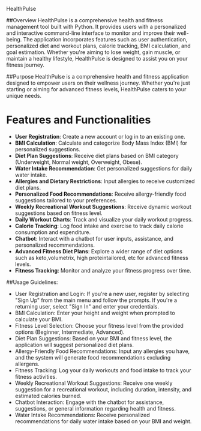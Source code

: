 HealthPulse

##Overview 
HealthPulse is a comprehensive health and fitness management tool built with Python. It provides users with a personalized and interactive command-line interface to monitor and improve their well-being. The application incorporates features such as user authentication, personalized diet and workout plans, calorie tracking, BMI calculation, and goal estimation. Whether you're aiming to lose weight, gain muscle, or maintain a healthy lifestyle, HealthPulse is designed to assist you on your fitness journey.

##Purpose 
HealthPulse is a comprehensive health and fitness application designed to empower users on their wellness journey. Whether you're just starting or aiming for advanced fitness levels, HealthPulse caters to your unique needs.

# Features and Functionalities
- **User Registration**: Create a new account or log in to an existing one.
- **BMI Calculation**: Calculate and categorize Body Mass Index (BMI) for personalized suggestions.
- **Diet Plan Suggestions**: Receive diet plans based on BMI category (Underweight, Normal weight, Overweight, Obese).
- **Water Intake Recommendation**: Get personalized suggestions for daily water intake.
- **Allergies and Dietary Restrictions**: Input allergies to receive customized diet plans.
- **Personalized Food Recommendations**: Receive allergy-friendly food suggestions tailored to your preferences.
- **Weekly Recreational Workout Suggestions**: Receive dynamic workout suggestions based on fitness level.
- **Daily Workout Charts**: Track and visualize your daily workout progress.
- **Calorie Tracking**: Log food intake and exercise to track daily calorie consumption and expenditure.
- **Chatbot**: Interact with a chatbot for user inputs, assistance, and personalized recommendations.
- **Advanced Fitness Diet Plans**: Explore a wider range of diet options such as keto,volumetrix, 
                                   high proteintailored, etc for advanced fitness levels.
- **Fitness Tracking**: Monitor and analyze your fitness progress over time.

##Usage Guidelines:
- User Registration and Login: If you're a new user, register by selecting "Sign Up" from the main menu and follow the prompts. If you're a returning user, select "Sign In" and enter your credentials.
- BMI Calculation: Enter your height and weight when prompted to calculate your BMI.
- Fitness Level Selection: Choose your fitness level from the provided options (Beginner, Intermediate, Advanced).
- Diet Plan Suggestions: Based on your BMI and fitness level, the application will suggest personalized diet plans.
- Allergy-Friendly Food Recommendations: Input any allergies you have, and the system will generate food recommendations excluding allergens.
- Fitness Tracking: Log your daily workouts and food intake to track your fitness activities.
- Weekly Recreational Workout Suggestions: Receive one weekly suggestion for a recreational workout, including duration, intensity, and estimated calories burned.
- Chatbot Interaction: Engage with the chatbot for assistance, suggestions, or general information regarding health and fitness.
- Water Intake Recommendations: Receive personalized recommendations for daily water intake based on your BMI and weight.

